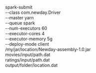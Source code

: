 spark-submit \
  --class com.newday.Driver \
  --master yarn \
  --queue spark \
  --num-executors 60 \
  --executor-cores 4 \
  --executor-memory 5g \
  --deploy-mode client \
  /my/jar/location/Newday-assembly-1.0.jar \
    movies/input/path.dat \
    ratings/input/path.dat \
    output/folder/location.dat
